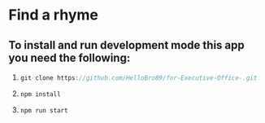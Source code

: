 # Find a rhyme

## To install and run development mode this app you need the following:

1.  ```javascript
    git clone https://github.com/HelloBro89/for-Executive-Office-.git
    ```
2.  ```javascript
    npm install
    ```
3.  ```javascript
    npm run start
    ```
